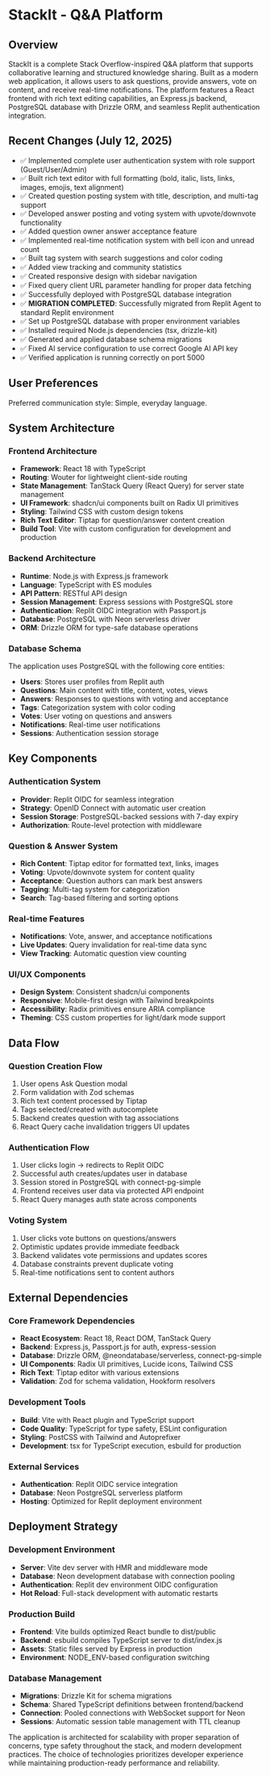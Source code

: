 # StackIt - Q&A Platform

## Overview

StackIt is a complete Stack Overflow-inspired Q&A platform that supports collaborative learning and structured knowledge sharing. Built as a modern web application, it allows users to ask questions, provide answers, vote on content, and receive real-time notifications. The platform features a React frontend with rich text editing capabilities, an Express.js backend, PostgreSQL database with Drizzle ORM, and seamless Replit authentication integration.

## Recent Changes (July 12, 2025)

- ✅ Implemented complete user authentication system with role support (Guest/User/Admin)
- ✅ Built rich text editor with full formatting (bold, italic, lists, links, images, emojis, text alignment)
- ✅ Created question posting system with title, description, and multi-tag support
- ✅ Developed answer posting and voting system with upvote/downvote functionality
- ✅ Added question owner answer acceptance feature
- ✅ Implemented real-time notification system with bell icon and unread count
- ✅ Built tag system with search suggestions and color coding
- ✅ Added view tracking and community statistics
- ✅ Created responsive design with sidebar navigation
- ✅ Fixed query client URL parameter handling for proper data fetching
- ✅ Successfully deployed with PostgreSQL database integration
- ✅ **MIGRATION COMPLETED**: Successfully migrated from Replit Agent to standard Replit environment
- ✅ Set up PostgreSQL database with proper environment variables
- ✅ Installed required Node.js dependencies (tsx, drizzle-kit)
- ✅ Generated and applied database schema migrations
- ✅ Fixed AI service configuration to use correct Google AI API key
- ✅ Verified application is running correctly on port 5000

## User Preferences

Preferred communication style: Simple, everyday language.

## System Architecture

### Frontend Architecture
- **Framework**: React 18 with TypeScript
- **Routing**: Wouter for lightweight client-side routing
- **State Management**: TanStack Query (React Query) for server state management
- **UI Framework**: shadcn/ui components built on Radix UI primitives
- **Styling**: Tailwind CSS with custom design tokens
- **Rich Text Editor**: Tiptap for question/answer content creation
- **Build Tool**: Vite with custom configuration for development and production

### Backend Architecture
- **Runtime**: Node.js with Express.js framework
- **Language**: TypeScript with ES modules
- **API Pattern**: RESTful API design
- **Session Management**: Express sessions with PostgreSQL store
- **Authentication**: Replit OIDC integration with Passport.js
- **Database**: PostgreSQL with Neon serverless driver
- **ORM**: Drizzle ORM for type-safe database operations

### Database Schema
The application uses PostgreSQL with the following core entities:
- **Users**: Stores user profiles from Replit auth
- **Questions**: Main content with title, content, votes, views
- **Answers**: Responses to questions with voting and acceptance
- **Tags**: Categorization system with color coding
- **Votes**: User voting on questions and answers
- **Notifications**: Real-time user notifications
- **Sessions**: Authentication session storage

## Key Components

### Authentication System
- **Provider**: Replit OIDC for seamless integration
- **Strategy**: OpenID Connect with automatic user creation
- **Session Storage**: PostgreSQL-backed sessions with 7-day expiry
- **Authorization**: Route-level protection with middleware

### Question & Answer System
- **Rich Content**: Tiptap editor for formatted text, links, images
- **Voting**: Upvote/downvote system for content quality
- **Acceptance**: Question authors can mark best answers
- **Tagging**: Multi-tag system for categorization
- **Search**: Tag-based filtering and sorting options

### Real-time Features
- **Notifications**: Vote, answer, and acceptance notifications
- **Live Updates**: Query invalidation for real-time data sync
- **View Tracking**: Automatic question view counting

### UI/UX Components
- **Design System**: Consistent shadcn/ui components
- **Responsive**: Mobile-first design with Tailwind breakpoints
- **Accessibility**: Radix primitives ensure ARIA compliance
- **Theming**: CSS custom properties for light/dark mode support

## Data Flow

### Question Creation Flow
1. User opens Ask Question modal
2. Form validation with Zod schemas
3. Rich text content processed by Tiptap
4. Tags selected/created with autocomplete
5. Backend creates question with tag associations
6. React Query cache invalidation triggers UI updates

### Authentication Flow
1. User clicks login -> redirects to Replit OIDC
2. Successful auth creates/updates user in database
3. Session stored in PostgreSQL with connect-pg-simple
4. Frontend receives user data via protected API endpoint
5. React Query manages auth state across components

### Voting System
1. User clicks vote buttons on questions/answers
2. Optimistic updates provide immediate feedback
3. Backend validates vote permissions and updates scores
4. Database constraints prevent duplicate voting
5. Real-time notifications sent to content authors

## External Dependencies

### Core Framework Dependencies
- **React Ecosystem**: React 18, React DOM, TanStack Query
- **Backend**: Express.js, Passport.js for auth, express-session
- **Database**: Drizzle ORM, @neondatabase/serverless, connect-pg-simple
- **UI Components**: Radix UI primitives, Lucide icons, Tailwind CSS
- **Rich Text**: Tiptap editor with various extensions
- **Validation**: Zod for schema validation, Hookform resolvers

### Development Tools
- **Build**: Vite with React plugin and TypeScript support
- **Code Quality**: TypeScript for type safety, ESLint configuration
- **Styling**: PostCSS with Tailwind and Autoprefixer
- **Development**: tsx for TypeScript execution, esbuild for production

### External Services
- **Authentication**: Replit OIDC service integration
- **Database**: Neon PostgreSQL serverless platform
- **Hosting**: Optimized for Replit deployment environment

## Deployment Strategy

### Development Environment
- **Server**: Vite dev server with HMR and middleware mode
- **Database**: Neon development database with connection pooling
- **Authentication**: Replit dev environment OIDC configuration
- **Hot Reload**: Full-stack development with automatic restarts

### Production Build
- **Frontend**: Vite builds optimized React bundle to dist/public
- **Backend**: esbuild compiles TypeScript server to dist/index.js
- **Assets**: Static files served by Express in production
- **Environment**: NODE_ENV-based configuration switching

### Database Management
- **Migrations**: Drizzle Kit for schema migrations
- **Schema**: Shared TypeScript definitions between frontend/backend
- **Connection**: Pooled connections with WebSocket support for Neon
- **Sessions**: Automatic session table management with TTL cleanup

The application is architected for scalability with proper separation of concerns, type safety throughout the stack, and modern development practices. The choice of technologies prioritizes developer experience while maintaining production-ready performance and reliability.